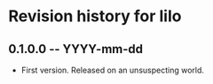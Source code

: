 # Revision history for lilo

## 0.1.0.0  -- YYYY-mm-dd

* First version. Released on an unsuspecting world.
